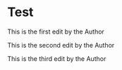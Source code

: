 # Test

This is the first edit by the Author

This is the second edit by the Author

This is the third edit by the Author

